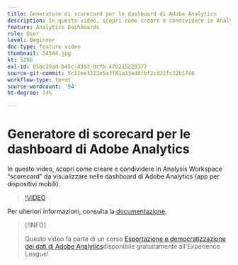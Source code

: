 ```yaml
---
title: Generatore di scorecard per le dashboard di Adobe Analytics
description: In questo video, scopri come creare e condividere in Analysis Workspace “scorecard” da visualizzare nelle dashboard di Adobe Analytics (app per dispositivi mobili).
feature: Analytics Dashboards
role: User
level: Beginner
doc-type: feature video
thumbnail: 34544.jpg
kt: 5286
exl-id: 05bc39ad-b45c-4393-8cfb-47b215228377
source-git-commit: 5c11ee3222e5e3f81a13ed8fbf2cd22fc32b1740
workflow-type: tm+mt
source-wordcount: '94'
ht-degree: 74%

---
```


# Generatore di scorecard per le dashboard di Adobe Analytics

In questo video, scopri come creare e condividere in Analysis Workspace “scorecard” da visualizzare nelle dashboard di Adobe Analytics (app per dispositivi mobili).

>[!VIDEO](https://video.tv.adobe.com/v/34544/?quality=12)

Per ulteriori informazioni, consulta la [documentazione](https://experienceleague.adobe.com/docs/analytics/analyze/mobapp/home.html?lang=it).

>[!INFO]
>
> Questo video fa parte di un corso [Esportazione e democratizzazione dei dati di Adobe Analytics](https://experienceleague.adobe.com/?recommended=Analytics-A-1-2022.1.democratizing)disponibile gratuitamente all&#39;Experience League!